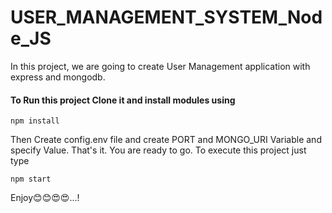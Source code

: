 # USER_MANAGEMENT_SYSTEM_Node_JS
In this project, we are going to create User Management application with express and mongodb.

#### To Run this project Clone it and install modules using
```
npm install
```

Then Create config.env file and create PORT and MONGO_URI Variable and specify Value.
That's it. You are ready to go. To execute this project just type
```
npm start
```

Enjoy😊😊😍😍...!
